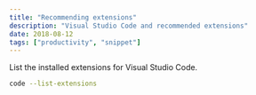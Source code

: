 ```yaml
---
title: "Recommending extensions"
description: "Visual Studio Code and recommended extensions"
date: 2018-08-12
tags: ["productivity", "snippet"]
---
```


List the installed extensions for Visual Studio Code.

```bash
code --list-extensions
```

[working with extensions]: https://code.visualstudio.com/docs/editor/command-line#_working-with-extensions
